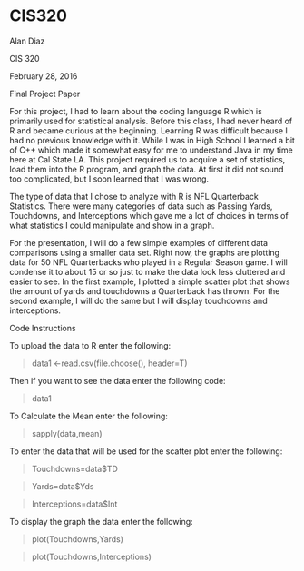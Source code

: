 # CIS320
Alan Diaz 

CIS 320 

February 28, 2016 

Final Project Paper 


  For this project, I had to learn about the coding language R which is primarily used for statistical analysis. Before this class, I had never heard of R and became curious at the beginning. Learning R was difficult because I had no previous knowledge with it. While I was in High School I learned a bit of C++ which made it somewhat easy for me to understand Java in my time here at Cal State LA. This project required us to acquire a set of statistics, load them into the R program, and graph the data. At first it did not sound too complicated, but I soon learned that I was wrong. 
  
  The type of data that I chose to analyze with R is NFL Quarterback Statistics. There were many categories of data such as Passing Yards, Touchdowns, and Interceptions which gave me a lot of choices in terms of what statistics I could manipulate and show in a graph.
  
  For the presentation, I will do a few simple examples of different data comparisons using a smaller data set. Right now, the graphs are plotting data for 50 NFL Quarterbacks who played in a Regular Season game. I will condense it to about 15 or so just to make the data look less cluttered and easier to see. In the first example, I plotted a simple scatter plot that shows the amount of yards and touchdowns a Quarterback has thrown. For the second example, I will do the same but I will display touchdowns and interceptions. 
  

Code Instructions

To upload the data to R enter the following:

> data1 <-read.csv(file.choose(), header=T)

Then if you want to see the data enter the following code:

> data1

To Calculate the Mean enter the following:

>sapply(data,mean)

To enter the data that will be used for the scatter plot enter the following:

>Touchdowns=data$TD

>Yards=data$Yds

>Interceptions=data$Int

To display the graph the data enter the following:

>plot(Touchdowns,Yards)

>plot(Touchdowns,Interceptions)
